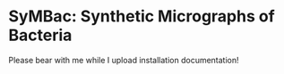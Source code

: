 # SyMBac: Synthetic Micrographs of Bacteria

Please bear with me while I upload installation documentation!
